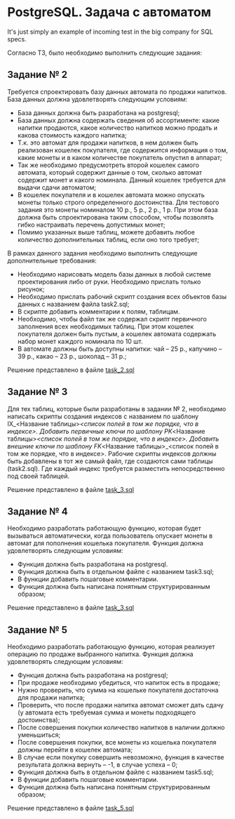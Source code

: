 # PostgreSQL. Задача с автоматом
It's just simply an example of incoming test in the big company for SQL specs.  

Согласно ТЗ, было необходимо выполнить следующие задания:

## <b>Задание № 2</b>

Требуется спроектировать базу данных автомата по продажи напитков.
База данных должна удовлетворять следующим условиям:
  - База данных должна быть разработана на  postgresql;
  - База данных должна содержать сведения об ассортименте: какие напитки продаются, какое количество напитков можно продать и какова стоимость каждого напитка;
  - Т.к. это автомат для продажи напитков, в нем должен быть реализован кошелек покупателя, где содержится информация о том, какие монеты и в каком количестве покупатель опустил в аппарат;
  - Так же необходимо предусмотреть второй кошелек самого автомата, который содержит данные о том, сколько автомат содержит монет и какого номинала. Данный кошелек требуется для выдачи сдачи автоматом;
  - В кошелек покупателя и в кошелек автомата можно опускать монеты только строго определенного достоинства. Для тестового задания это монеты номиналом 10 р., 5 р., 2 р., 1 р. При этом база должна быть спроектирована таким способом, чтобы позволять гибко настраивать перечень допустимых монет;
  - Помимо указанных выше таблиц, можете добавить любое количество дополнительных таблиц, если оно того требует;

В рамках данного задания необходимо выполнить следующие дополнительные требования:
  - Необходимо нарисовать модель базы данных в любой системе проектирования либо от руки. Необходимо прислать только рисунок;
  - Необходимо прислать рабочий скрипт создания всех объектов базы данных с названием файла task2.sql;
  - В скрипте добавить комментарии к полям, таблицам.
  - Необходимо, чтобы файл так же содержал скрипт первичного заполнения всех необходимых таблиц. При этом кошелек покупателя должен быть пустым, a кошелек автомата содержать набор монет каждого номинала по 10 шт. 
  - В автомате должны быть доступны напитки: чай – 25 р., капучино – 39 р., какао – 23 р., шоколад – 31 р.;

Решение представлено в файле [task_2.sql](task2.sql)

## <b>Задание № 3</b>

Для тех таблиц, которые были разработаны в задании № 2, необходимо написать скрипты создания индексов с названием по шаблону IX_<Название таблицы>_<список полей в том же порядке, что в индексе>.
Добавить первичные ключи по шаблону PK_<Название таблицы>_<список полей в том же порядке, что в индексе>.
Добавить внешние ключи по шаблону FK_<Название таблицы>_<список полей в том же порядке, что в индексе>.
Рабочие скрипты индексов должны быть добавлены в тот же самый файл, где создаются сами таблицы (task2.sql). Где каждый индекс требуется разместить непосредственно под своей таблицей.

Решение представлено в файле [task_3.sql](task3.sql)

## <b>Задание № 4</b>

Необходимо разработать работающую функцию, которая будет вызываться автоматически, когда пользователь опускает монеты в автомат для пополнения кошелька покупателя.
Функция должна удовлетворять следующим условиям:
  - Функция должна быть разработана на postgresql.
  - Функция должна быть в отдельном файле c названием task3.sql;
  - В функции добавить пошаговые комментарии.
  - Функция должна быть написана понятным структурированным образом;

Решение представлено в файле [task_3.sql](task3.sql)

## <b>Задание № 5</b>

Необходимо разработать работающую функцию, которая реализует операцию по продаже выбранного напитка. 
Функция должна удовлетворять следующим условиям:
  - Функция должна быть разработана на postgresql;
  - При продаже необходимо убедиться, что напиток есть в продаже;
  - Нужно проверить, что сумма на кошельке покупателя достаточна для продажи напитка;
  - Проверить, что после продажи напитка автомат сможет дать сдачу (у автомата есть требуемая сумма и монеты подходящего достоинства);
  - После совершения покупки количество напитков в наличии должно уменьшиться;
  - После совершения покупки, все монеты из кошелька покупателя должны перейти в кошелек автомата;
  - В случае если покупку совершить невозможно, функция в качестве результата должна вернуть – -1, в случае успеха – 0;
  - Функция должна быть в отдельном файле c названием task5.sql;
  - В функции добавить пошаговые комментарии.
  - Функция должна быть написана понятным структурированным образом;
    
Решение представлено в файле [task_5.sql](task5.sql)
